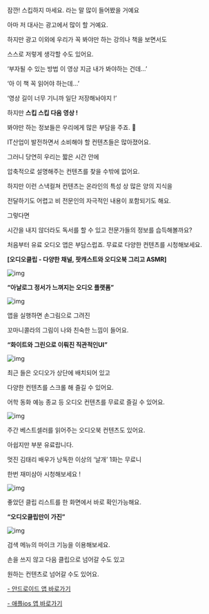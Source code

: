 잠깐! 스킵하지 마세요. 라는 말 많이 들어봤을 거예요

아마 저 대사는 광고에서 많이 할 거예요.

하지만 광고 이외에 우리가 꼭 봐야만 하는 강의나 책을 보면서도

스스로 저렇게 생각할 수도 있어요.



‘부자될 수 있는 방법 이 영상 지금 내가 봐야하는 건데…’

‘아 이 책 꼭 읽어야 하는데…’

‘영상 길이 너무 기니까 일단 저장해놔야지 !’

하지만 **스킵 스킵 다음 영상 !**





봐야만 하는 정보들은 우리에게 많은 부담을 주죠. 😤

IT산업이 발전하면서 소비해야 할 컨텐츠들은 많아졌어요.

그러니 당연히 우리는 짧은 시간 안에

압축적으로 설명해주는 컨텐츠를 찾을 수밖에 없어요.

하지만 이런 스낵컬쳐 컨텐츠는 온라인의 특성 상 많은 양의 지식을

전달하기도 어렵고 비 전문인의 자극적인 내용이 포함되기도 해요.

 

그렇다면

시간을 내지 않더라도 독서를 할 수 있고 전문가들의 정보를 습득해볼까요?

처음부터 유료 오디오 앱은 부담스럽죠. 무료로 다양한 컨텐츠를 시청해보세요.



**[오디오클립 - 다양한 채널, 팟캐스트와 오디오북 그리고 ASMR]** 



![img](https://blog.kakaocdn.net/dn/dr90Z6/btqGbOsXlTQ/PWhtIGCMGXjAspYMu96WRk/img.jpg)



**“아날로그 정서가 느껴지는 오디오 플랫폼”**



![img](https://blog.kakaocdn.net/dn/ZFJxM/btqGfOdwTCS/F2Tj8EZyY2fZ41npTGh8j1/img.jpg)



앱을 실행하면 손그림으로 그려진

꼬마니콜라의 그림이 나와 친숙한 느낌이 들어요.



**“화이트와 그린으로 이뤄진 직관적인UI”**



![img](https://blog.kakaocdn.net/dn/2S9k9/btqF9GveTyr/6gcxxg9wepvpq79mQx4uV1/img.jpg)



최근 들은 오디오가 상단에 배치되어 있고

다양한 컨텐츠를 스크롤 해 즐길 수 있어요.

어학 동화 예능 종교 등 오디오 컨텐츠를 무료로 즐길 수 있어요.



![img](https://blog.kakaocdn.net/dn/sgFqh/btqGbG2Bsv1/LvsUoG3PqukoFQpR8lTpDk/img.jpg)



주간 베스트셀러를 읽어주는 오디오북 컨텐츠도 있어요.

아쉽지만 부분 유료랍니다.

멋진 김태리 배우가 낭독한 이상의 ‘날개’ 1화는 무료니

한번 재미삼아 시청해보세요 !



![img](https://blog.kakaocdn.net/dn/245IB/btqGbOTYDk7/9zdd7wx1qM2ux0Esk6S720/img.jpg)



좋았던 클립 리스트를 한 화면에서 바로 확인가능해요.



**“오디오클립만이 가진”**



![img](https://blog.kakaocdn.net/dn/dMBTtE/btqGfMmtBWY/KGRBjf7x5ghIOix7DxRXA1/img.jpg)



검색 메뉴의 마이크 기능을 이용해보세요.

손을 쓰지 않고 다음 클립으로 넘어갈 수도 있고

원하는 컨텐츠로 넘어갈 수도 있어요.

[- 안드로이드 앱 바로가기](https://play.google.com/store/apps/details?id=com.naver.naveraudio&hl=ko)

[- 애플ios 앱 바로가기](https://apps.apple.com/kr/app/오디오클립-audioclip/id1192635213)